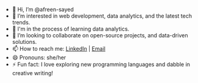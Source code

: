 - 👋 Hi, I’m @afreen-sayed
- 👀 I’m interested in web development, data analytics, and the latest tech trends.
- 🌱 I'm in the process of learning data analytics.
- 💞️ I’m looking to collaborate on open-source projects, and data-driven solutions.
- 📫 How to reach me: [LinkedIn](https://www.linkedin.com/in/afreen-sayed-developer/) | [Email](mailto:afreennisha402@gmail.com)
- 😄 Pronouns: she/her
- ⚡ Fun fact: I love exploring new programming languages and dabble in creative writing!
